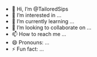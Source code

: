 - 👋 Hi, I’m @TailoredSips
- 👀 I’m interested in ...
- 🌱 I’m currently learning ...
- 💞️ I’m looking to collaborate on ...
- 📫 How to reach me ...
- 😄 Pronouns: ...
- ⚡ Fun fact: ...

<!---
TailoredSips/TailoredSips is a ✨ special ✨ repository because its `README.md` (this file) appears on your GitHub profile.
You can click the Preview link to take a look at your changes.
--->
